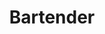 ---
title: 'Bartender'
start-date: '2023-06-17'
end-date: '2024-01-05'
url: "http://www.staghotelbanchory.co.uk/newsite/"
---